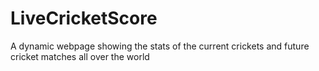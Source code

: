 # LiveCricketScore
A dynamic webpage showing the stats of the current crickets and future cricket matches all over the world
